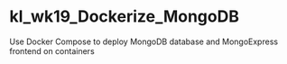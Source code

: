 # kl_wk19_Dockerize_MongoDB
Use Docker Compose to deploy MongoDB database and MongoExpress frontend on containers 
